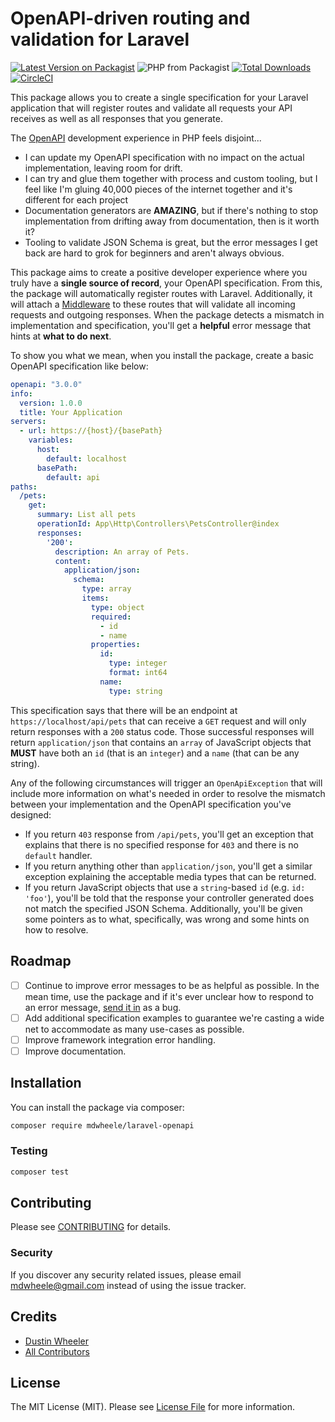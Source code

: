 # OpenAPI-driven routing and validation for Laravel

[![Latest Version on Packagist](https://img.shields.io/packagist/vpre/mdwheele/laravel-openapi.svg?style=flat-square)](https://packagist.org/packages/mdwheele/laravel-openapi)
![PHP from Packagist](https://img.shields.io/packagist/php-v/mdwheele/laravel-openapi)
[![Total Downloads](https://img.shields.io/packagist/dt/mdwheele/laravel-openapi.svg?style=flat-square)](https://packagist.org/packages/mdwheele/laravel-openapi)
[![CircleCI](https://circleci.com/gh/mdwheele/laravel-openapi.svg?style=svg)](https://circleci.com/gh/mdwheele/laravel-openapi)


This package allows you to create a single specification for your Laravel application that will register routes and validate all requests your API receives as well as all responses that you generate.

The [OpenAPI](https://github.com/OAI/OpenAPI-Specification) development experience in PHP feels disjoint... 

* I can update my OpenAPI specification with no impact on the actual implementation, leaving room for drift. 
* I can try and glue them together with process and custom tooling, but I feel like I'm gluing 40,000 pieces of the internet together and it's different for each project
* Documentation generators are **AMAZING**, but if there's nothing to stop implementation from drifting away from documentation, then is it worth it?
* Tooling to validate JSON Schema is great, but the error messages I get back are hard to grok for beginners and aren't always obvious.

This package aims to create a positive developer experience where you truly have a **single source of record**, your OpenAPI specification. From this, the package will automatically register routes with Laravel. Additionally, it will attach a [Middleware](https://laravel.com/docs/master/middleware) to these routes that will validate all incoming requests and outgoing responses. When the package detects a mismatch in implementation and specification, you'll get a **helpful** error message that hints at **what to do next**.

To show you what we mean, when you install the package, create a basic OpenAPI specification like below:

```yaml
openapi: "3.0.0"
info:
  version: 1.0.0
  title: Your Application
servers:
  - url: https://{host}/{basePath}
    variables:
      host:
        default: localhost
      basePath:
        default: api
paths:
  /pets:
    get:
      summary: List all pets
      operationId: App\Http\Controllers\PetsController@index
      responses:
        '200':
          description: An array of Pets.
          content:
            application/json:
              schema:
                type: array
                items: 
                  type: object
                  required:
                    - id
                    - name
                  properties:
                    id:
                      type: integer
                      format: int64
                    name:
                      type: string
```

This specification says that there will be an endpoint at `https://localhost/api/pets` that can receive a `GET` request and will only return responses with a `200` status code. Those successful responses will return `application/json` that contains an `array` of JavaScript objects that **MUST** have both an `id` (that is an `integer`) and a `name` (that can be any string). 

Any of the following circumstances will trigger an `OpenApiException` that will include more information on what's needed in order to resolve the mismatch between your implementation and the OpenAPI specification you've designed:

- If you return `403` response from `/api/pets`, you'll get an exception that explains that there is no specified response for `403` and there is no `default` handler.
- If you return anything other than `application/json`, you'll get a similar exception explaining the acceptable media types that can be returned.
- If you return JavaScript objects that use a `string`-based `id` (e.g. `id: 'foo'`), you'll be told that the response your controller generated does not match the specified JSON Schema. Additionally, you'll be given some pointers as to what, specifically, was wrong and some hints on how to resolve.

## Roadmap

- [ ] Continue to improve error messages to be as helpful as possible. In the mean time, use the package and if it's ever unclear how to respond to an error message, [send it in](https://github.com/mdwheele/laravel-openapi/issues/new) as a bug.
- [ ] Add additional specification examples to guarantee we're casting a wide net to accommodate as many use-cases as possible.
- [ ] Improve framework integration error handling.  
- [ ] Improve documentation.

## Installation

You can install the package via composer:

```bash
composer require mdwheele/laravel-openapi
```

### Testing

``` bash
composer test
```

## Contributing

Please see [CONTRIBUTING](CONTRIBUTING.md) for details.

### Security

If you discover any security related issues, please email mdwheele@gmail.com instead of using the issue tracker.

## Credits

- [Dustin Wheeler](https://github.com/mdwheele)
- [All Contributors](../../contributors)

## License

The MIT License (MIT). Please see [License File](LICENSE.md) for more information.
